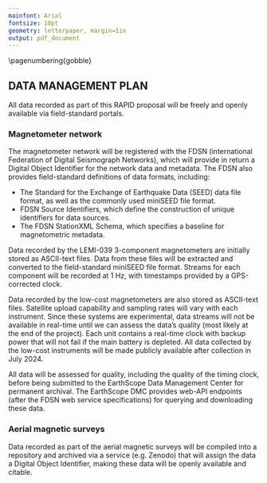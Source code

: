 ```yaml
---
mainfont: Arial
fontsize: 10pt
geometry: letterpaper, margin=1in
output: pdf_document
---
```

\pagenumbering{gobble}

## DATA MANAGEMENT PLAN

All data recorded as part of this RAPID proposal will be freely and openly available via field-standard portals.

### Magnetometer network
The magnetometer network will be registered with the FDSN (international Federation of Digital Seismograph Networks), which will provide in return a Digital Object Identifier for the network data and metadata. The FDSN also provides field-standard definitions of data formats, including:

- The Standard for the Exchange of Earthquake Data (SEED) data file format, as well as the commonly used miniSEED file format.
- FDSN Source Identifiers, which define the construction of unique identifiers for data sources.
- The FDSN StationXML Schema, which specifies a baseline for magnetometric metadata.

Data recorded by the LEMI-039 3-component magnetometers are initially stored as ASCII-text files. Data from these files will be extracted and converted to the field-standard miniSEED file format. Streams for each component will be recorded at 1 Hz, with timestamps provided by a GPS-corrected clock.

Data recorded by the low-cost magnetometers are also stored as ASCII-text files. Satellite upload capability and sampling rates will vary with each instrument. Since these systems are experimental, data streams will not be available in real-time until we can assess the data’s quality (most likely at the end of the project). Each unit contains a real-time clock with backup power that will not fail if the main battery is depleted. All data collected by the low-cost instruments will be made publicly available after collection in July 2024.

All data will be assessed for quality, including the quality of the timing clock, before being submitted to the EarthScope Data Management Center for permanent archival. The EarthScope DMC provides web-API endpoints (after the FDSN web service specifications) for querying and downloading these data.

### Aerial magnetic surveys
Data recorded as part of the aerial magnetic surveys will be compiled into a repository and archived via a service (e.g. Zenodo) that will assign the data a Digital Object Identifier, making these data will be openly available and citable.
